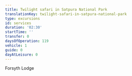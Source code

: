 ```yaml
---
title: Twilight safari in Satpura National Park
translationKey: twilight-safari-in-satpura-national-park
type: excursions
id: services
duration: '02:30'
startTime: ''
transfer: 0
daysOfOperation: 119
vehicle: 1
guide: 0
dayAtLeisure: 0
---
```

Forsyth Lodge